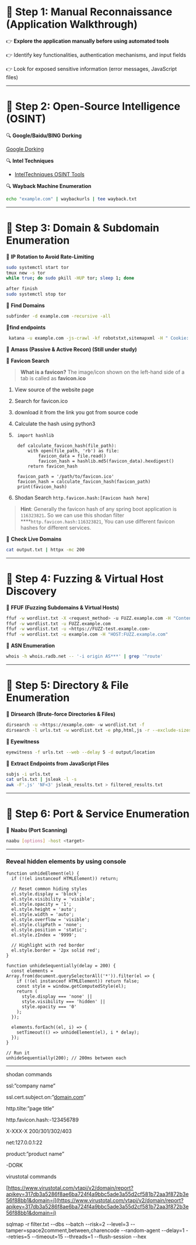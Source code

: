 
# 📌 **Step 1: Manual Reconnaissance (Application Walkthrough)**
👉 **Explore the application manually before using automated tools**

👉 Identify key functionalities, authentication mechanisms, and input fields

👉 Look for exposed sensitive information (error messages, JavaScript files)

---

# 📌 **Step 2: Open-Source Intelligence (OSINT)**

🔍 **Google/Baidu/BING Dorking**

[Google Dorking](obsidian://open?vault=obsidian-vault&file=Bug%20bounty%2FGoogle%20Dorking)

🔍 **Intel Techniques**

- [IntelTechniques OSINT Tools](https://inteltechniques.com/tools/Domain.html)

🔍 **Wayback Machine Enumeration**

```bash
echo "example.com" | waybackurls | tee wayback.txt
```

---

# 📌 **Step 3: Domain & Subdomain Enumeration**

🔹 **IP Rotation to Avoid Rate-Limiting**

```bash
sudo systemctl start tor
tmux new -s tor
while true; do sudo pkill -HUP tor; sleep 1; done

after finish 
sudo systemctl stop tor

```

🔹 **Find Domains**

```bash
subfinder -d example.com -recursive -all
```

**🔹find endpoints**

```bash
 katana -u example.com -js-crawl -kf robotstxt,sitemapxml -H " Cookie: session=token"   
```

🔹 **Amass (Passive & Active Recon) (Still under study)**

🔹 **Favicon Search**

> **What is a favicon?** The image/icon shown on the left-hand side of a tab is called as **favicon.ico**


1. View source of the website page
    
2. Search for favicon.ico
    
3. download it from the link you got from source code
    
4. Calculate the hash using python3
    

5. ```
    import hashlib
    
    def calculate_favicon_hash(file_path):
        with open(file_path, 'rb') as file:
            favicon_data = file.read()
            favicon_hash = hashlib.md5(favicon_data).hexdigest()
        return favicon_hash
    
    favicon_path = '/path/to/favicon.ico'
    favicon_hash = calculate_favicon_hash(favicon_path)
    print(favicon_hash)
    ```
    
6. Shodan Search `http.favicon.hash:[Favicon hash here]`
    

> **Hint**: Generally the favicon hash of any spring boot application is `116323821`**.** So we can use this shodan filter ****`http.favicon.hash:116323821`, You can use different favicon hashes for different services.


[](https://sallam.gitbook.io/sec-88/web-appsec/web-app-security#automation)
🔹 **Check Live Domains**

```bash
cat output.txt | httpx -mc 200
```

---

# 📌 **Step 4: Fuzzing & Virtual Host Discovery**

🔹 **FFUF (Fuzzing Subdomains & Virtual Hosts)**

```bash
ffuf -w wordlist.txt -X <request_method> -u FUZZ.example.com -H "Content-Type: application/x-www-form-urlencoded" -d <post_data> -x socks5://127.0.0.1:9050 -recursion -fc 403
ffuf -w wordlist.txt -u FUZZ.example.com
ffuf -w wordlist.txt -u <https://FUZZ-test.example.com>
ffuf -w wordlist.txt -u example.com -H "HOST:FUZZ.example.com"
```

🔹 **ASN Enumeration**

```bash
whois -h whois.radb.net -- '-i origin AS***' | grep '^route'
```

---

# 📌 **Step 5: Directory & File Enumeration**

🔹 **Dirsearch (Brute-force Directories & Files)**

```bash
dirsearch -u <https://example.com> -w wordlist.txt -f
dirsearch -l urls.txt -w wordlist.txt -e php,html,js -r --exclude-sizes=1234 -o output.txt --cookie="auth=token" -f --recursion-status 200-399
```

**🔹 Eyewitness**

```bash
eyewitness -f urls.txt --web --delay 5 -d output/location
```

🔹 **Extract Endpoints from JavaScript Files**

```bash
subjs -i urls.txt
cat urls.txt | jsleak -l -s 
awk -F'.js' 'NF<3' jsleak_results.txt > filtered_results.txt
```

---

# 📌 **Step 6: Port & Service Enumeration**

🔹 **Naabu (Port Scanning)**

```bash
naabu [options] -host <target>
```

---

### Reveal hidden elements by using console
```
function unhideElement(el) {
  if (!(el instanceof HTMLElement)) return;

  // Reset common hiding styles
  el.style.display = 'block';
  el.style.visibility = 'visible';
  el.style.opacity = '1';
  el.style.height = 'auto';
  el.style.width = 'auto';
  el.style.overflow = 'visible';
  el.style.clipPath = 'none';
  el.style.position = 'static';
  el.style.zIndex = '9999';

  // Highlight with red border
  el.style.border = '2px solid red';
}

function unhideSequentially(delay = 200) {
  const elements = Array.from(document.querySelectorAll('*')).filter(el => {
    if (!(el instanceof HTMLElement)) return false;
    const style = window.getComputedStyle(el);
    return (
      style.display === 'none' ||
      style.visibility === 'hidden' ||
      style.opacity === '0'
    );
  });

  elements.forEach((el, i) => {
    setTimeout(() => unhideElement(el), i * delay);
  });
}

// Run it
unhideSequentially(200); // 200ms between each

```
---

shodan commands

ssl:”company name”

ssl.cert.subject.on:”[domain.com](http://domain.com)”

http.tilte:”page title”

http.favicon.hash:-123456789

X-XXX-X 200/301/302/403

net:127.0.0.1:22

product:”product name”

-DORK

virustotal commands

[https://www.virustotal.com/vtapi/v2/domain/report?apikey=317db3a5286f8ae6ba724f4a9bbc5ade3a55d2cf581b72aa3f872b3e56f88bb1&domain=i](https://www.virustotal.com/vtapi/v2/domain/report?apikey=317db3a5286f8ae6ba724f4a9bbc5ade3a55d2cf581b72aa3f872b3e56f88bb1&domain=i)

sqlmap -r filter.txt --dbs --batch --risk=2 --level=3 --tamper=space2comment,between,charencode --random-agent --delay=1 --retries=5 --timeout=15 --threads=1 --flush-session --hex